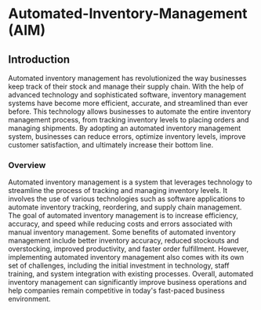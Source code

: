 # Automated-Inventory-Management (AIM)
## Introduction
 Automated inventory management has revolutionized the way businesses keep track of their stock and manage their supply chain. With the help of advanced technology and sophisticated software, inventory management systems have become more efficient, accurate, and streamlined than ever before. This technology allows businesses to automate the entire inventory management process, from tracking inventory levels to placing orders and managing shipments. By adopting an automated inventory management system, businesses can reduce errors, optimize inventory levels, improve customer satisfaction, and ultimately increase their bottom line.
### Overview
Automated inventory management is a system that leverages technology to streamline the process of tracking and managing inventory levels. It involves the use of various technologies such as software applications to automate inventory tracking, reordering, and supply chain management. The goal of automated inventory management is to increase efficiency, accuracy, and speed while reducing costs and errors associated with manual inventory management. Some 
benefits of automated inventory management include better inventory accuracy, 
reduced stockouts and overstocking, improved productivity, and faster order fulfillment. However, implementing automated inventory management also comes with its own set of challenges, including the initial investment in technology, staff training, and system integration with existing processes. Overall, automated inventory management can significantly improve business operations and help companies remain competitive in today's fast-paced business environment.
